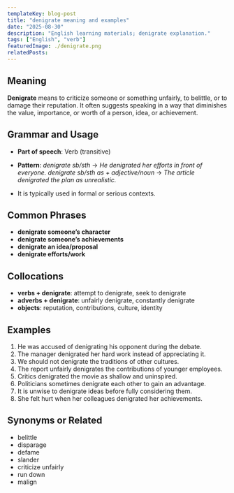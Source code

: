 ```yaml
---
templateKey: blog-post
title: "denigrate meaning and examples"
date: "2025-08-30"
description: "English learning materials; denigrate explanation."
tags: ["English", "verb"]
featuredImage: ./denigrate.png
relatedPosts:
---
```


## Meaning

**Denigrate** means to criticize someone or something unfairly, to belittle, or to damage their reputation. It often suggests speaking in a way that diminishes the value, importance, or worth of a person, idea, or achievement.

## Grammar and Usage

- **Part of speech**: Verb (transitive)

- **Pattern**:
  _denigrate sb/sth_ → _He denigrated her efforts in front of everyone._
  _denigrate sb/sth as + adjective/noun_ → _The article denigrated the plan as unrealistic._

- It is typically used in formal or serious contexts.

## Common Phrases

- **denigrate someone’s character**
- **denigrate someone’s achievements**
- **denigrate an idea/proposal**
- **denigrate efforts/work**

## Collocations

- **verbs + denigrate**: attempt to denigrate, seek to denigrate
- **adverbs + denigrate**: unfairly denigrate, constantly denigrate
- **objects**: reputation, contributions, culture, identity

## Examples

1. He was accused of denigrating his opponent during the debate.
2. The manager denigrated her hard work instead of appreciating it.
3. We should not denigrate the traditions of other cultures.
4. The report unfairly denigrates the contributions of younger employees.
5. Critics denigrated the movie as shallow and uninspired.
6. Politicians sometimes denigrate each other to gain an advantage.
7. It is unwise to denigrate ideas before fully considering them.
8. She felt hurt when her colleagues denigrated her achievements.

## Synonyms or Related

- belittle
- disparage
- defame
- slander
- criticize unfairly
- run down
- malign
